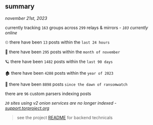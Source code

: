 
## summary
_november 21st, 2023_

currently tracking `163` groups across `299` relays & mirrors - _`103` currently online_

⏲ there have been `13` posts within the `last 24 hours`

🦈 there have been `295` posts within the `month of november`

🪐 there have been `1482` posts within the `last 90 days`

🏚 there have been `4208` posts within the `year of 2023`

🦕 there have been `8898` posts `since the dawn of ransomwatch`

there are `96` custom parsers indexing posts

_`20` sites using v2 onion services are no longer indexed - [support.torproject.org](https://support.torproject.org/onionservices/v2-deprecation/)_

> see the project [README](https://github.com/joshhighet/ransomwatch#ransomwatch--) for backend technicals
